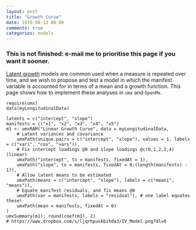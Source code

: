 ```yaml
---
layout: post
title: "Growth Curve"
date: 1970-08-13 00:00
comments: true
categories: models
---
```


### This is not finished: e-mail me to prioritise this page if you want it sooner.

[Latent growth](https://en.wikipedia.org/wiki/Latent_growth_modeling) models are common used when a measure is repeated over time, and we wish to propose and test a model in which the manifest variable is accounted for in terms of a mean and a growth function. This page shows how to implement these analyses in `umx` and `OpenMx`.


```splus
require(umx)
data(myLongitudinalData)

latents = c("intercept", "slope")
manifests = c("x1", "x2", "x3", "x4", "x5")
m1 <- umxRAM("Linear Growth Curve", data = myLongitudinalData,
	# Latent variances and covariance
	umxPath(unique.pairs = c("intercept", "slope"), values = 1, labels = c("vari", "cov", "vars")),
	# Fix intercept loadings @0 and slope loadings @c(0,1,2,3,4) (linear)
	umxPath("intercept", to = manifests, fixedAt = 1),
	umxPath("slope", to = manifests, fixedAt = 0:(length(manifests) - 1)),
	# Allow latent means to be estimated
	umxPath(means = c("intercept", "slope"), labels = c("meani", "means")),
	# Equate manifest residuals, and fix means @0
	umxPath(var = manifests, labels = "residual"), # one label equates these!
	umxPath(mean = manifests, fixedAt = 0)
)
umxSummary(m1); round(coef(m1), 2)
# https://www.dropbox.com/s/ljqrhpuskbihda3/IV_Model.png?dl=0

```

